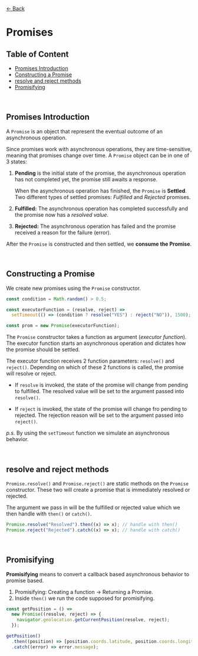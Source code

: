 [&larr; Back](./README.md)

# Promises

## Table of Content

- [Promises Introduction](#promises-introduction)
- [Constructing a Promise](#constructing-a-promise)
- [resolve and reject methods](#resolve-and-reject-methods)
- [Promisifying](#promisifying)

<br>

## Promises Introduction

A `Promise` is an object that represent the eventual outcome of an asynchronous operation.

</details>

Since promises work with asynchronous operations, they are time-sensitive, meaning that promises change over time. A `Promise` object can be in one of 3 states:

1. **Pending** is the initial state of the promise, the asynchronous operation has not completed yet, the promise still awaits a response.

   When the asynchronous operation has finished, the `Promise` is **Settled**. Two different types of settled promises: _Fulfilled_ and _Rejected_ promises.

2. **Fulfilled:** The asynchronous operation has completed successfully and the promise now has a _resolved value_.

3. **Rejected:** The asynchronous operation has failed and the promise received a reason for the failure (error).

After the `Promise` is constructed and then settled, we **consume the Promise**.

<br>

## Constructing a Promise

We create new promises using the `Promise` constructor.

```js
const condition = Math.random() > 0.5;

const executorFunction = (resolve, reject) =>
  setTimeout(() => (condition ? resolve("YES") : reject("NO")), 1500);

const prom = new Promise(executorFunction);
```

The `Promise` constructor takes a function as argument (_executor function_). The executor function starts an asynchronous operation and dictates how the promise should be settled.

The executor function receives 2 function parameters: `resolve()` and `reject()`. Depending on which of these 2 functions is called, the promise will resolve or reject.

- If `resolve` is invoked, the state of the promise will change from pending to fulfilled. The resolved value will be set to the argument passed into `resolve()`.

- If `reject` is invoked, the state of the promise will change fro pending to rejected. The rejection reason will be set to the argument passed into `reject()`.

_p.s._ By using the `setTimeout` function we simulate an asynchronous behavior.

<br>

## resolve and reject methods

`Promise.resolve()` and `Promise.reject()` are static methods on the `Promise` constructor. These two will create a promise that is immediately resolved or rejected.

The argument we pass in will be the fulfilled or rejected value which we then handle with `then()` or `catch()`.

```js
Promise.resolve("Resolved").then((x) => x); // handle with then()
Promise.reject("Rejected").catch((x) => x); // handle with catch()
```

<br>

## Promisifying

**Promisifying** means to convert a callback based asynchronous behavior to promise based.

1. Promisifying: Creating a function -> Returning a Promise.
2. Inside `then()` we run the code supposed for promisifying.

```js
const getPosition = () =>
  new Promise((resolve, reject) => {
    navigator.geolocation.getCurrentPosition(resolve, reject);
  });

getPosition()
  .then((position) => [position.coords.latitude, position.coords.longitude])
  .catch((error) => error.message);
```

<br>
